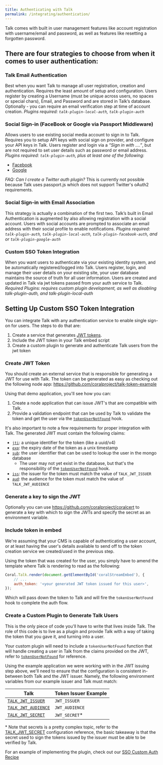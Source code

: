 ```yaml
---
title: Authenticating with Talk
permalink: /integrating/authentication/
---
```


Talk comes with built in user management features like account registration with username/email and password, as well as features like resetting a forgotten password. 

## There are four strategies to choose from when it comes to user authentication:

### Talk Email Authentication
Best when you want Talk to manage all user registration, creation and authentication. Requires the least amount of setup and configuration. Users register by creating a Username (must be unique across users, no spaces or special chars), Email, and Password and are stored in Talk’s database. Optionally - you can require an email verification step at time of account creation. *Plugins required: `talk-plugin-local-auth`, `talk-plugin-auth`*

### Social Sign-in (FaceBook or Google via Passport Middleware)

Allows users to use existing social media account to sign in to Talk. Requires you to setup API keys with social sign on provider, and configure your API keys in Talk. Users register and login via a *“Sign in with ….”*, but are not required to set user details such as password or email address. *Plugins required: `talk-plugin-auth`, plus at least one of the following:*

* [Facebook](/talk/plugin/talk-plugin-facebook-auth/)
* [Google](/talk/plugin/talk-plugin-google-auth/) 

_FAQ: Can I create a Twitter auth plugin?_ 
This is currently not possible because Talk uses passport.js which does not support Twitter's oAuth2 requirements.

### Social Sign-in with Email Association 
This strategy is actually a combination of the first two. Talk’s built in Email Authentication is augmented by also allowing registration with a social account. Users with social accounts are prompted to associate an email address with their social profile to enable notifications. *Plugins required: `talk-plugin-auth`, `talk-plugin-local-auth`, `talk-plugin-facebook-auth`, and or `talk-plugin-google-auth`*

### Custom SSO Token Integration
When you want users to authenticate via your existing identity system, and be automatically registered/logged into Talk. Users register, login, and manage their user details on your existing site, your user database maintains the source of truth for all user information. Users are created and updated in Talk via jwt tokens passed from your auth service to Talk. *Required Plugins: requires custom plugin development, as well as disabling talk-plugin-auth, and talk-plugin-local-auth*



## Setting Up Custom SSO Token Integration

You can integrate Talk with any authentication service to enable single sign-on
for users. The steps to do that are:

1. Create a service that generates [JWT tokens](https://jwt.io/introduction/).
2. Include the JWT token in your Talk embed script
3. Create a custom plugin to generate and authenticate Talk users from the jwt token

### Create JWT Token

You should create an external service that is responsible for generating a JWT
for use with Talk. The token can be generated as easy as checking out the
following node app: https://github.com/coralproject/talk-token-example

Using that demo application, you'll see how you can:

1. Create a node application that can issue JWT's that are compatible with Talk.
2. Provide a validation endpoint that can be used by Talk to validate the token
   and get the user via the [`tokenUserNotFound`](#implement-tokenusernotfound)
   hook.

It's also important to note a few requirements for proper integration with Talk.
The generated JWT must contain the following claims:

- [`jti`](https://tools.ietf.org/html/rfc7519#section-4.1.7): a unique identifier for the token (like a uuid/v4)
- [`exp`](https://tools.ietf.org/html/rfc7519#section-4.1.4): the expiry date of the token as a unix timestamp
- [`sub`](https://tools.ietf.org/html/rfc7519#section-4.1.2): the user identifier that can be used to lookup the user in the mongo
  database
  - The user may not yet exist in the database, but that's the responsibility
    of the [`tokenUserNotFound`](#implement-tokenusernotfound) hook.
- [`iss`](https://tools.ietf.org/html/rfc7519#section-4.1.1): the issuer for the token must match the value of `TALK_JWT_ISSUER`
- [`aud`](https://tools.ietf.org/html/rfc7519#section-4.1.3): the audience for the token must match the value of `TALK_JWT_AUDIENCE`

### Generate a key to sign the JWT
Optionally you can use https://github.com/coralproject/coralcert to generate a key with which to sign the JWTs and specify the secret as an environment variable. 

### Include token in embed

We're assuming that your CMS is capable of authenticating a user account, or 
at least having the user's details available to send off to the token creation
service we created/used in the previous step.

Using the token that was created for the user, you simply have to amend the
template where Talk is rendering to read as the following:

```js
Coral.Talk.render(document.getElementById('coralStreamEmbed'), {
    // ...
    auth_token: '<your generated JWT token issued for this user>',
});
```

Which will pass down the token to Talk and will fire the 
`tokenUserNotFound` hook to complete the auth flow.

### Create a Custom Plugin to Generate Talk Users 

This is the only piece of code you'll have to write that lives inside Talk. 
The role of this code is to live as a plugin and provide Talk with a way of
taking the token that you gave it, and turning into a user.

Your custom plugin will need to include a `tokenUserNotFound` function that will handle creating a user in Talk from the claims provided on the JWT, refer to [`tokenUserNotFound`](/talk/api/server/#tokenusernotfound) for reference.

Using the example application we were working with in the JWT issuing step
above, we'll need to ensure that the configuration is consistent in-between both
Talk and the JWT issuer. Namely, the following environment variables from our
example issuer and Talk must match:

| Talk | Token Issuer Example |
|------|----------------------|
|[`TALK_JWT_ISSUER`](/talk/advanced-configuration/#talk-jwt-issuer)|`JWT_ISSUER`|
|[`TALK_JWT_AUDIENCE`](/talk/advanced-configuration/#talk-jwt-audience)|`JWT_AUDIENCE`|
|[`TALK_JWT_SECRET`](/talk/advanced-configuration/#talk-jwt-secret)|`JWT_SECRET`*|

\* Note that secrets is a pretty complex topic, refer to the
[TALK_JWT_SECRET](/talk/advanced-configuration/#talk-jwt-secret) configuration
reference, the basic takeaway is that the secret used to sign the tokens issued
by the issuer must be able to be verified by Talk.

For an example of implementing the plugin, check out our [SSO Custom Auth Recipe](https://github.com/coralproject/talk-recipes/tree/master/plugins/custom-auth)
